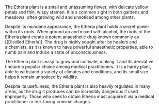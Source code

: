 The Etheria plant is a small and unassuming flower, with delicate yellow petals and thin, wispy stamen. It is a common sight in both gardens and meadows, often growing wild and unnoticed among other plants.

Despite its mundane appearance, the Etheria plant holds a secret power within its roots. When ground up and mixed with alcohol, the roots of the Etheria plant create a potent anaesthetic drug known commonly as [[Distilled Etheria]]. The drug is highly sought after by healers and alchemists, as it is known to have powerful anaesthetic properties, able to numb pain and induce a state of unconsciousness.

The Etheria plant is easy to grow and cultivate, making it and its derivative tincture a popular choice among medical practitioners. It is a hardy plant, able to withstand a variety of climates and conditions, and its small size helps it remain unnoticed by wildlife.

Despite its usefulness, the Etheria plant is also heavily regulated in many areas, as the drug it produces can be incredibly dangerous if used improperly. Those who seek to obtain Etheria must acquire it via a medical practitioner or risk facing criminal charges.
